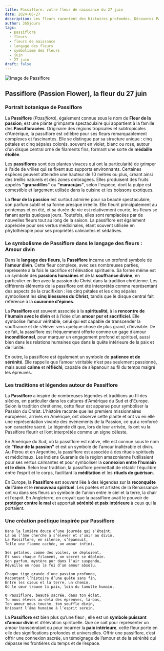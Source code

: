 ```yaml
---
title: Passiflore, votre fleur de naissance du 27 juin
date: 2024-06-27
description: Les fleurs racontent des histoires profondes. Découvrez Passiflore, votre fleur de naissance du 27 juin, ses symboles et récits fascinants. Plongez dans sa signification et son langage unique dans l'art floral.
author: 365jours
tags:
  - passiflore
  - fleurs
  - fleurs de naissance
  - langage des fleurs
  - symbolisme des fleurs
  - juin
  - 27 juin
draft: false
---
```



![Image de Passiflore](https://cdn.pixabay.com/photo/2016/10/06/03/32/watch-flowers-1718103_640.jpg#center)


## Passiflore (Passion Flower), la fleur du 27 juin

### Portrait botanique de Passiflore

La **Passiflore** (_Passiflora_), également connue sous le nom de **Fleur de la passion**, est une plante grimpante spectaculaire qui appartient à la famille des **Passifloracées**. Originaire des régions tropicales et subtropicales d'Amérique, la passiflore est célèbre pour ses fleurs remarquablement complexes et fascinantes. Elle se distingue par sa structure unique : cinq pétales et cinq sépales colorés, souvent en violet, blanc ou rose, autour d’un disque central orné de filaments fins, formant une sorte de **médaille étoilée**.

Les **passiflores** sont des plantes vivaces qui ont la particularité de grimper à l'aide de vrilles qui se fixent aux supports environnants. Certaines espèces peuvent atteindre une hauteur de 10 mètres ou plus, créant ainsi des treillis naturels et des zones ombragées. Elles produisent des fruits appelés **"granadilles"** ou **"maracujas"**, selon l'espèce, dont la pulpe est comestible et largement utilisée dans la cuisine et les boissons exotiques.

La **fleur de la passion** est surtout admirée pour sa beauté spectaculaire, son parfum subtil et sa forme presque irréelle. Elle fleurit principalement au printemps et en été, et sa durée de vie est relativement courte, les fleurs se fanant après quelques jours. Toutefois, elles sont remplacées par de nouvelles fleurs tout au long de la saison. La passiflore est également appréciée pour ses vertus médicinales, étant souvent utilisée en phytothérapie pour ses propriétés calmantes et sédatives.

### Le symbolisme de Passiflore dans le langage des fleurs : Amour divin

Dans le **langage des fleurs**, la **Passiflore** incarne un profond symbole de **l’amour divin**. Cette fleur complexe, avec ses nombreuses parties, représente à la fois le sacrifice et l’élévation spirituelle. Sa forme même est un symbole des **passions humaines** et de la **souffrance divine**, en particulier en lien avec la passion du Christ dans la tradition chrétienne. Les différents éléments de la passiflore ont été interprétés comme représentant des aspects de la crucifixion : les cinq pétales et les cinq sépales symbolisent les **cinq blessures du Christ**, tandis que le disque central fait référence à la **couronne d'épines**.

La **Passiflore** est souvent associée à la **spiritualité**, à la **rencontre de l’humain avec le divin** et à l’idée d’un **amour pur et sacrificiel**. Elle symbolise l’amour véritable, celui qui est capable de transcender la souffrance et de s’élever vers quelque chose de plus grand, d’invisible. De ce fait, la passiflore est fréquemment offerte comme un gage d’amour **inconditionnel**, pour marquer un engagement profond et spirituel, aussi bien dans les relations humaines que dans la quête intérieure de la paix et de l’unité.

En outre, la passiflore est également un symbole de **patience et de sérénité**. Elle rappelle que l’amour véritable n’est pas seulement passionné, mais aussi **calme** et **réfléchi**, capable de s’épanouir au fil du temps malgré les épreuves.

### Les traditions et légendes autour de Passiflore

La **Passiflore** a inspiré de nombreuses légendes et traditions au fil des siècles, en particulier dans les cultures d'Amérique du Sud et d'Europe. Selon la tradition chrétienne, cette fleur est apparue pour symboliser la Passion du Christ. L’histoire raconte que les premiers missionnaires européens, arrivés en Amérique, ont observé cette plante et ont vu en elle une représentation vivante des événements de la Passion, ce qui a renforcé son caractère sacré. La légende dit que, lors de leur arrivée, ils ont vu la Passiflore fleurir et l’ont interprétée comme un signe céleste.

En Amérique du Sud, où la passiflore est native, elle est connue sous le nom de **"fleur de la passion"** et est un symbole de l'amour inaltérable et divin. Au Pérou et en Argentine, la passiflore est associée à des rituels spirituels et médicinaux. Les Indiens Guaranis de la région amazonienne l’utilisaient pour ses vertus calmantes et pour symboliser la **connexion entre l’humain et le divin**. Selon leur tradition, la passiflore permettait de rétablir l’équilibre entre l’esprit et le corps, facilitant la **méditation** et les **rituels de guérison**.

En Europe, la **Passiflore** est souvent liée à des légendes sur la **reconquête de l'âme** et le **renouveau spirituel**. Les poètes et artistes de la Renaissance ont vu dans ses fleurs un symbole de l’union entre le ciel et la terre, la chair et l’esprit. En Angleterre, on croyait que la passiflore avait le pouvoir de **protéger contre le mal** et apportait **sérénité et paix intérieure** à ceux qui la portaient.

### Une création poétique inspirée par Passiflore

```
Dans la lumière douce d’une journée qui s’éteint,  
Là où l’âme cherche à s’élever et s’unir au divin,  
La Passiflore, en silence, s’épanouit,  
Telle une flamme cachée, un amour infini.

Ses pétales, comme des voiles, se déploient,  
Et sous chaque filament, un secret se déploie.  
Son parfum, mystère pur dans l’air suspendu,  
Réveille en nous la foi d’un amour absolu.

Chaque tige gravée d’une passion profonde,  
Racontant l’histoire d’une quête sans fin,  
Entre les cieux et la terre, un chemin,  
Où le cœur trouve la paix, loin du tumulte humain.

O Passiflore, beauté sacrée, dans ton éclat,  
Tu nous élèves au-delà des épreuves, là-bas,  
Ton amour nous touche, ton souffle divin,  
Unissant l’âme humaine à l’esprit serein.
```

La **Passiflore** est bien plus qu’une fleur ; elle est un **symbole puissant d’amour divin** et d’élévation spirituelle. Que ce soit pour représenter un amour transcendant ou pour incarner la **paix intérieure**, cette fleur porte en elle des significations profondes et universelles. Offrir une passiflore, c’est offrir une connexion sacrée, un témoignage de l’amour et de la sérénité qui dépasse les frontières du temps et de l’espace.
